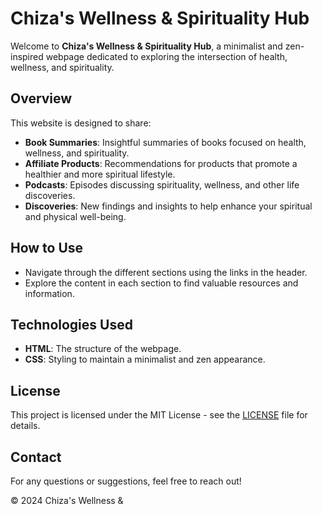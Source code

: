 # Chiza's Wellness & Spirituality Hub

Welcome to **Chiza's Wellness & Spirituality Hub**, a minimalist and zen-inspired webpage dedicated to exploring the intersection of health, wellness, and spirituality.

## Overview

This website is designed to share:

- **Book Summaries**: Insightful summaries of books focused on health, wellness, and spirituality.
- **Affiliate Products**: Recommendations for products that promote a healthier and more spiritual lifestyle.
- **Podcasts**: Episodes discussing spirituality, wellness, and other life discoveries.
- **Discoveries**: New findings and insights to help enhance your spiritual and physical well-being.

## How to Use

- Navigate through the different sections using the links in the header.
- Explore the content in each section to find valuable resources and information.

## Technologies Used

- **HTML**: The structure of the webpage.
- **CSS**: Styling to maintain a minimalist and zen appearance.

## License

This project is licensed under the MIT License - see the [LICENSE](LICENSE) file for details.

## Contact

For any questions or suggestions, feel free to reach out!

&copy; 2024 Chiza's Wellness & 
